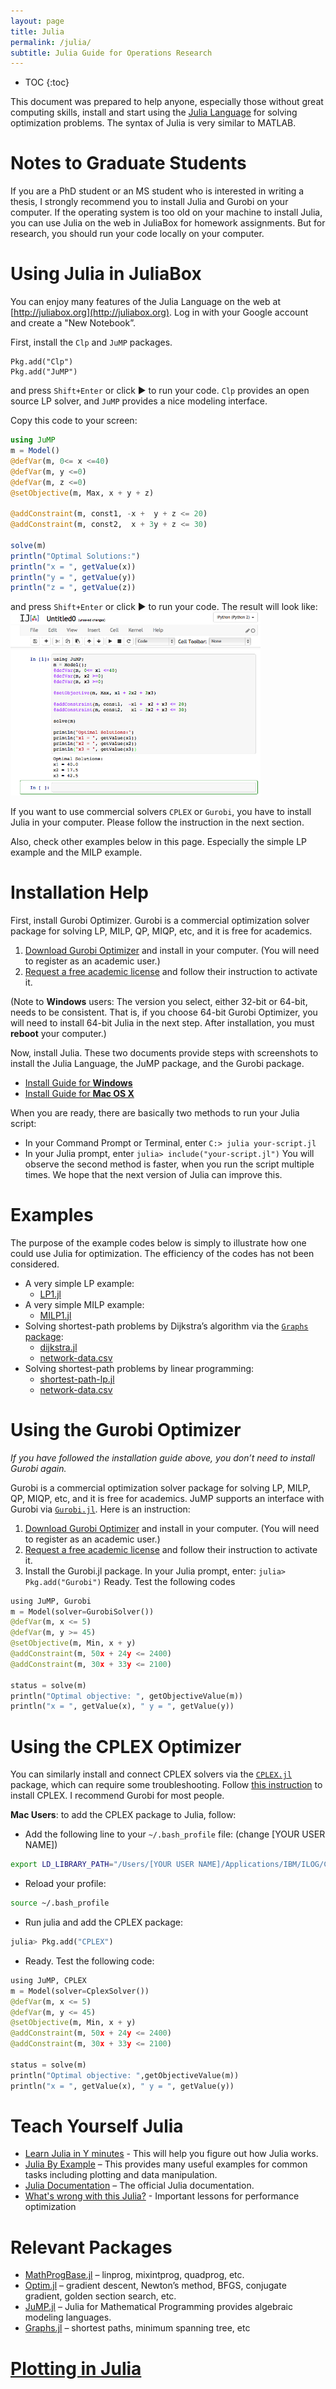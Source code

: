 ```yaml
---
layout: page
title: Julia
permalink: /julia/
subtitle: Julia Guide for Operations Research
---
```


* TOC
{:toc}


This document was prepared to help anyone, especially those without great computing skills, install and start using the [Julia Language](http://julialang.org) for solving optimization problems. The syntax of Julia is very similar to MATLAB.

# Notes to Graduate Students

If you are a PhD student or an MS student who is interested in writing a thesis, I strongly recommend you to install Julia and Gurobi on your computer. If the operating system is too old on your machine to install Julia, you can use Julia on the web in JuliaBox for homework assignments. But for research, you should run your code locally on your computer.

# Using Julia in JuliaBox

You can enjoy many features of the Julia Language on the web at [http://juliabox.org](http://juliabox.org).  Log in with your Google account and create a "New Notebook”.

First, install the `Clp` and `JuMP` packages.

~~~
Pkg.add("Clp")
Pkg.add("JuMP")
~~~
and press `Shift+Enter` or click ▶ to run your code. `Clp` provides an open source LP solver, and `JuMP` provides a nice modeling interface.

Copy this code to your screen:

~~~ Julia
using JuMP
m = Model()
@defVar(m, 0<= x <=40)
@defVar(m, y <=0)
@defVar(m, z <=0)
@setObjective(m, Max, x + y + z)

@addConstraint(m, const1, -x +  y + z <= 20)
@addConstraint(m, const2,  x + 3y + z <= 30)

solve(m)
println("Optimal Solutions:")
println("x = ", getValue(x))
println("y = ", getValue(y))
println("z = ", getValue(z))
~~~

and press `Shift+Enter` or click ▶ to run your code. The result will look like:
<img src="images/juliabox.png" width="400">

If you want to use commercial solvers `CPLEX` or `Gurobi`, you have to install Julia in your computer. Please follow the instruction in the next section.

Also, check other examples below in this page. Especially the simple LP example and the MILP example.

# Installation Help

First, install Gurobi Optimizer. Gurobi is a commercial optimization solver package for solving LP, MILP, QP, MIQP, etc, and it is free for academics.

1. [Download Gurobi Optimizer](http://user.gurobi.com/download/gurobi-optimizer) and install in your computer. (You will need to register as an academic user.)
2. [Request a free academic license](http://user.gurobi.com/download/licenses/free-academic) and follow their instruction to activate it.

(Note to **Windows** users: The version you select, either 32-bit or 64-bit, needs to be consistent. That is, if you choose 64-bit Gurobi Optimizer, you will need to install 64-bit Julia in the next step. After installation, you must **reboot** your computer.)

Now, install Julia. These two documents provide steps with screenshots to install the Julia Language, the JuMP package, and the Gurobi package.

- [Install Guide for **Windows**](julia_install_windows)
- [Install Guide for **Mac OS X**](julia_install_mac)

When you are ready, there are basically two methods to run your Julia script:

- In your Command Prompt or Terminal, enter `C:> julia your-script.jl`
- In your Julia prompt, enter `julia> include("your-script.jl")`
You will observe the second method is faster, when you run the script multiple times. We hope that the next version of Julia can improve this.

# Examples

The purpose of the example codes below is simply to illustrate how one could use Julia for optimization. The efficiency of the codes has not been considered.

- A very simple LP example:
  - [LP1.jl](codes/LP1.jl)
- A very simple MILP example:
  - [MILP1.jl](codes/MILP1.jl)
- Solving shortest-path problems by Dijkstra’s algorithm via the [`Graphs` package](http://graphsjl-docs.readthedocs.org/en/latest/):
  - [dijkstra.jl](codes/dijkstra.jl)
  - [network-data.csv](codes/network-data.csv)
- Solving shortest-path problems by linear programming:
  - [shortest-path-lp.jl](codes/shortest-path-lp.jl)
  - [network-data.csv](codes/network-data.csv)

# Using the Gurobi Optimizer

*If you have followed the installation guide above, you don’t need to install Gurobi again.*

Gurobi is a commercial optimization solver package for solving LP, MILP, QP, MIQP, etc, and it is free for academics. JuMP supports an interface with Gurobi via [`Gurobi.jl`](https://github.com/JuliaOpt/Gurobi.jl). Here is an instruction:

1. [Download Gurobi Optimizer](http://user.gurobi.com/download/gurobi-optimizer) and install in your computer. (You will need to register as an academic user.)
2. [Request a free academic license](http://user.gurobi.com/download/licenses/free-academic) and follow their instruction to activate it.
3. Install the Gurobi.jl package. In your Julia prompt, enter: `julia> Pkg.add("Gurobi")`
Ready. Test the following codes

~~~ python
using JuMP, Gurobi
m = Model(solver=GurobiSolver())
@defVar(m, x <= 5)
@defVar(m, y >= 45)
@setObjective(m, Min, x + y)
@addConstraint(m, 50x + 24y <= 2400)
@addConstraint(m, 30x + 33y <= 2100)

status = solve(m)
println("Optimal objective: ", getObjectiveValue(m))
println("x = ", getValue(x), " y = ", getValue(y))
~~~

# Using the CPLEX Optimizer

You can similarly install and connect CPLEX solvers via the [`CPLEX.jl`](https://github.com/joehuchette/CPLEX.jl) package, which can require some troubleshooting. Follow [this instruction](http://stom.chkwon.net/cplex/) to install CPLEX. I recommend Gurobi for most people.

**Mac Users**: to add the CPLEX package to Julia, follow:

* Add the following line to your `~/.bash_profile` file: (change [YOUR USER NAME])

~~~ bash
export LD_LIBRARY_PATH="/Users/[YOUR USER NAME]/Applications/IBM/ILOG/CPLEX_Studio126/cplex/bin/x86-64_osx/":$LD_LIBRARY_PATH
~~~

* Reload your profile:

~~~ bash
source ~/.bash_profile
~~~

* Run julia and add the CPLEX package:

~~~ python
julia> Pkg.add("CPLEX")
~~~

* Ready. Test the following code:

~~~ python
using JuMP, CPLEX
m = Model(solver=CplexSolver())
@defVar(m, x <= 5)
@defVar(m, y <= 45)
@setObjective(m, Min, x + y)
@addConstraint(m, 50x + 24y <= 2400)
@addConstraint(m, 30x + 33y <= 2100)

status = solve(m)
println("Optimal objective: ",getObjectiveValue(m))
println("x = ", getValue(x), " y = ", getValue(y))
~~~

# Teach Yourself Julia

- [Learn Julia in Y minutes](http://learnxinyminutes.com/docs/julia/) - This will help you figure out how Julia works.
- [Julia By Example](http://www.scolvin.com/juliabyexample/) – This provides many useful examples for common tasks including plotting and data manipulation.
- [Julia Documentation](http://docs.julialang.org/) – The official Julia documentation.
- [What's wrong with this Julia?](http://www.slideshare.net/KentaSato/whats-wrong-47403774) - Important lessons for performance optimization

# Relevant Packages

- [MathProgBase.jl](http://mathprogbasejl.readthedocs.org/en/latest/) – linprog, mixintprog, quadprog, etc.
- [Optim.jl](https://github.com/JuliaOpt/Optim.jl/blob/master/README.md) – gradient descent, Newton’s method, BFGS, conjugate gradient, golden section search, etc.
- [JuMP.jl](https://jump.readthedocs.org/en/latest/) – Julia for Mathematical Programming provides algebraic modeling languages.
- [Graphs.jl](http://graphsjl-docs.readthedocs.org/en/latest/) – shortest paths, minimum spanning tree, etc

# [Plotting in Julia](plotting)
